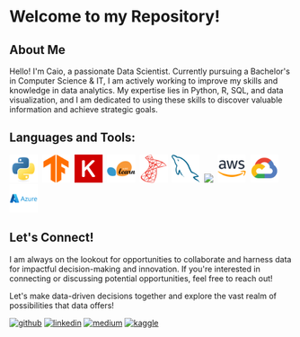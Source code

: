 # Welcome to my Repository! 


## About Me
Hello! I'm Caio, a passionate Data Scientist. Currently pursuing a Bachelor's in Computer Science & IT, I am actively working to improve my skills and knowledge in data analytics. My expertise lies in Python, R, SQL, and data visualization, and I am dedicated to using these skills to discover valuable information and achieve strategic goals.




## Languages and Tools:
<div>
  <img width=50px src="https://raw.githubusercontent.com/devicons/devicon/master/icons/python/python-original.svg">&nbsp;
  <img width=50px src="https://raw.githubusercontent.com/devicons/devicon/master/icons/tensorflow/tensorflow-original.svg">&nbsp;
  <img width=50px src="https://raw.githubusercontent.com/devicons/devicon/master/icons/keras/keras-original.svg">&nbsp;
  <img width=50px src="https://raw.githubusercontent.com/devicons/devicon/master/icons/scikitlearn/scikitlearn-original.svg">&nbsp;
  <img width=50px src="https://raw.githubusercontent.com/devicons/devicon/master/icons/microsoftsqlserver/microsoftsqlserver-plain.svg">&nbsp;
  <img width=50px src="https://raw.githubusercontent.com/devicons/devicon/master/icons/mysql/mysql-original.svg">&nbsp;
  <img width=50px src="https://raw.SVG/Power-BI.svg">&nbsp;
  <img width=50px src="https://raw.githubusercontent.com/devicons/devicon/master/icons/amazonwebservices/amazonwebservices-original-wordmark.svg">&nbsp;
  <img width=50px src="https://raw.githubusercontent.com/devicons/devicon/master/icons/googlecloud/googlecloud-original.svg">&nbsp;
  <img width=50px src="https://raw.githubusercontent.com/devicons/devicon/master/icons/azure/azure-original-wordmark.svg">&nbsp;
</div>




## Let's Connect!
I am always on the lookout for opportunities to collaborate and harness data for impactful decision-making and innovation. If you're interested in connecting or discussing potential opportunities, feel free to reach out!

Let's make data-driven decisions together and explore the vast realm of possibilities that data offers!

[<img src='https://cdn.jsdelivr.net/npm/simple-icons@3.0.1/icons/github.svg' alt='github' height='40'>](https://github.com/https://github.com/https://github.com/caio-moliveira)  [<img src='https://cdn.jsdelivr.net/npm/simple-icons@3.0.1/icons/linkedin.svg' alt='linkedin' height='40'>](https://www.linkedin.com/in/caiomoliveira//)  [<img src='https://cdn.jsdelivr.net/npm/simple-icons@3.0.1/icons/medium.svg' alt='medium' height='40'>](https://medium.com/@moliveiracaio)  [<img src='https://cdn.jsdelivr.net/npm/simple-icons@3.0.1/icons/kaggle.svg' alt='kaggle' height='40'>](https://www.kaggle.com/caiomoliveira1) 


